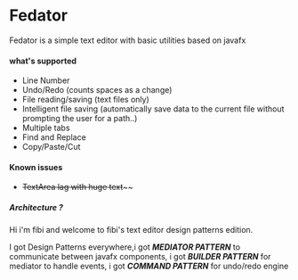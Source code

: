 # Fedator
Fedator is a simple text editor with basic utilities based on javafx
#### what's supported 
  * Line Number
  * Undo/Redo (counts spaces as a change)
  * File reading/saving (text files only)
  * Intelligent file saving (automatically save data to the current file without prompting the user for a path..)
  * Multiple tabs
  * Find and Replace
  * Copy/Paste/Cut

#### Known issues
  * ~~TextArea lag with huge text~~~~ 

##### Architecture ?
Hi i'm fibi and welcome to fibi's text editor design patterns edition.


I got Design Patterns everywhere,i got ***MEDIATOR PATTERN*** to communicate between javafx components, i got ***BUILDER PATTERN*** for mediator 
to handle events, i got ***COMMAND PATTERN*** for undo/redo engine 
